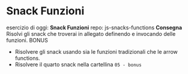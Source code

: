 Snack Funzioni
===

esercizio di oggi: **Snack Funzioni**
repo: js-snacks-functions
**Consegna**
Risolvi gli snack che troverai in allegato definendo e invocando delle funzioni.
BONUS
- Risolvere gli snack usando sia le funzioni tradizionali che le arrow functions.
- Risolvere il quarto snack nella cartellina `05 - bonus`

